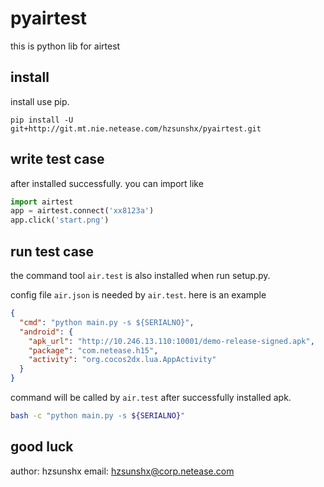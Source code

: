 pyairtest
=====
this is python lib for airtest

## install
install use pip.
```
pip install -U git+http://git.mt.nie.netease.com/hzsunshx/pyairtest.git
```

## write test case
after installed successfully. you can import like
```python
import airtest
app = airtest.connect('xx8123a')
app.click('start.png')
```

## run test case
the command tool `air.test` is also installed when run setup.py.

config file `air.json` is needed by `air.test`. here is an example
```json
{
  "cmd": "python main.py -s ${SERIALNO}",
  "android": {
    "apk_url": "http://10.246.13.110:10001/demo-release-signed.apk",
    "package": "com.netease.h15",
    "activity": "org.cocos2dx.lua.AppActivity"
  }
}
```

command will be called by `air.test` after successfully installed apk.
```sh
bash -c "python main.py -s ${SERIALNO}"
```

## good luck
author: hzsunshx
email: hzsunshx@corp.netease.com
